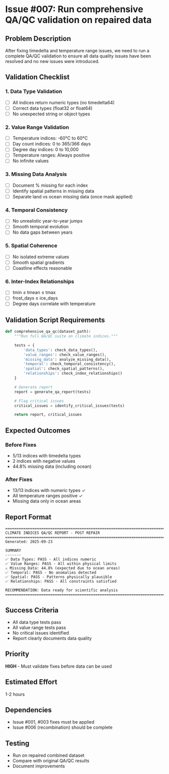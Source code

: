 # Issue #007: Run comprehensive QA/QC validation on repaired data

## Problem Description
After fixing timedelta and temperature range issues, we need to run a complete QA/QC validation to ensure all data quality issues have been resolved and no new issues were introduced.

## Validation Checklist

### 1. Data Type Validation
- [ ] All indices return numeric types (no timedelta64)
- [ ] Correct data types (float32 or float64)
- [ ] No unexpected string or object types

### 2. Value Range Validation
- [ ] Temperature indices: -60°C to 60°C
- [ ] Day count indices: 0 to 365/366 days
- [ ] Degree day indices: 0 to 10,000
- [ ] Temperature ranges: Always positive
- [ ] No infinite values

### 3. Missing Data Analysis
- [ ] Document % missing for each index
- [ ] Identify spatial patterns in missing data
- [ ] Separate land vs ocean missing data (once mask applied)

### 4. Temporal Consistency
- [ ] No unrealistic year-to-year jumps
- [ ] Smooth temporal evolution
- [ ] No data gaps between years

### 5. Spatial Coherence
- [ ] No isolated extreme values
- [ ] Smooth spatial gradients
- [ ] Coastline effects reasonable

### 6. Inter-Index Relationships
- [ ] tmin ≤ tmean ≤ tmax
- [ ] frost_days ≥ ice_days
- [ ] Degree days correlate with temperature

## Validation Script Requirements

```python
def comprehensive_qa_qc(dataset_path):
    """Run full QA/QC suite on climate indices."""

    tests = {
        'data_types': check_data_types(),
        'value_ranges': check_value_ranges(),
        'missing_data': analyze_missing_data(),
        'temporal': check_temporal_consistency(),
        'spatial': check_spatial_patterns(),
        'relationships': check_index_relationships()
    }

    # Generate report
    report = generate_qa_report(tests)

    # Flag critical issues
    critical_issues = identify_critical_issues(tests)

    return report, critical_issues
```

## Expected Outcomes

### Before Fixes
- 5/13 indices with timedelta types
- 2 indices with negative values
- 44.8% missing data (including ocean)

### After Fixes
- 13/13 indices with numeric types ✓
- All temperature ranges positive ✓
- Missing data only in ocean areas

## Report Format

```
================================================================================
CLIMATE INDICES QA/QC REPORT - POST REPAIR
================================================================================
Generated: 2025-09-23

SUMMARY
-------
✅ Data Types: PASS - All indices numeric
✅ Value Ranges: PASS - All within physical limits
⚠️ Missing Data: 44.8% (expected due to ocean areas)
✅ Temporal: PASS - No anomalies detected
✅ Spatial: PASS - Patterns physically plausible
✅ Relationships: PASS - All constraints satisfied

RECOMMENDATION: Data ready for scientific analysis
================================================================================
```

## Success Criteria
- All data type tests pass
- All value range tests pass
- No critical issues identified
- Report clearly documents data quality

## Priority
**HIGH** - Must validate fixes before data can be used

## Estimated Effort
1-2 hours

## Dependencies
- Issue #001, #003 fixes must be applied
- Issue #006 (recombination) should be complete

## Testing
- Run on repaired combined dataset
- Compare with original QA/QC results
- Document improvements